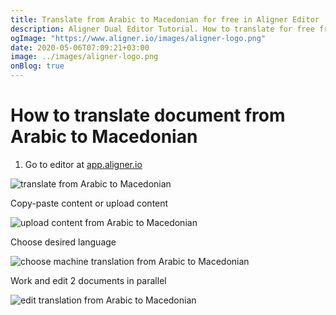 ```yaml
---
title: Translate from Arabic to Macedonian for free in Aligner Editor
description: Aligner Dual Editor Tutorial. How to translate for free from Arabic to Macedonian. Aligner is multilingual document management platform. 
ogImage: "https://www.aligner.io/images/aligner-logo.png"
date: 2020-05-06T07:09:21+03:00
image: ../images/aligner-logo.png
onBlog: true
---
```


# How to translate document from Arabic to Macedonian

1. Go to editor at [app.aligner.io](https://app.aligner.io "Aligner App web page")

![translate from Arabic to Macedonian](../aligner-blank-editor.png "translate from Arabic to Macedonian")

Copy-paste content or upload content

![upload content from Arabic to Macedonian](../aligner-uploaded-document.png "upload content from Arabic to Macedonian")

Choose desired language

![choose machine translation from Arabic to Macedonian](../aligner-language-dropdown.png "choose machine translation from Arabic to Macedonian")

Work and edit 2 documents in parallel

![edit translation from Arabic to Macedonian](../aligner-double-sitded-editor.png "edit translation from Arabic to Macedonian")

